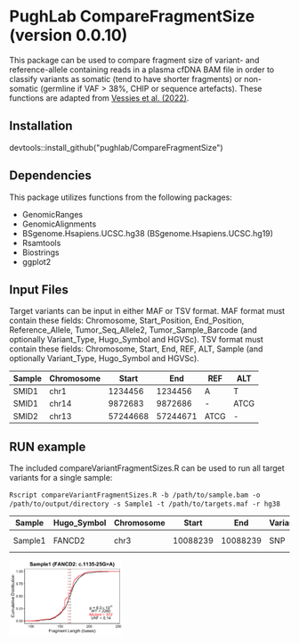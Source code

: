 # PughLab CompareFragmentSize (version 0.0.10)
This package can be used to compare fragment size of variant- and reference-allele containing reads in a plasma cfDNA BAM file in order to classify variants as somatic (tend to have shorter fragments) or non-somatic (germline if VAF > 38%, CHIP or sequence artefacts). These functions are adapted from [Vessies et al. (2022)](https://github.com/DCLVessies/Fragmentomics).

## Installation
devtools::install_github("pughlab/CompareFragmentSize")

## Dependencies
This package utilizes functions from the following packages:
- GenomicRanges
- GenomicAlignments
- BSgenome.Hsapiens.UCSC.hg38 (BSgenome.Hsapiens.UCSC.hg19)
- Rsamtools
- Biostrings
- ggplot2

## Input Files
Target variants can be input in either MAF or TSV format. MAF format must contain these fields: Chromosome, Start_Position, End_Position, Reference_Allele, Tumor_Seq_Allele2, Tumor_Sample_Barcode (and optionally Variant_Type, Hugo_Symbol and HGVSc). TSV format must contain these fields: Chromosome, Start, End, REF, ALT, Sample (and optionally Variant_Type, Hugo_Symbol and HGVSc).

| Sample | Chromosome | Start | End | REF | ALT |
| --- | --- | --- | --- | --- | --- |
| SMID1 | chr1 | 1234456 | 1234456 | A | T |
| SMID1 | chr14 | 9872683 | 9872686 | - | ATCG |
| SMID2 | chr13 | 57244668 | 57244671 | ATCG | - |

## RUN example
The included compareVariantFragmentSizes.R can be used to run all target variants for a single sample:
```
Rscript compareVariantFragmentSizes.R -b /path/to/sample.bam -o /path/to/output/directory -s Sample1 -t /path/to/targets.maf -r hg38
```

| Sample | Hugo_Symbol | Chromosome | Start | End | Variant_Type | REF | ALT | HGVSc | Count_WT | Median_WT | Count_VAR | Median_VAR | KS.p | VAF | Classification | WTFS | VFS | ttest.p |
| --- | --- | --- | --- | --- | --- | --- | --- | --- | --- | --- | --- | --- | --- | --- | --- | --- | --- | --- |
| Sample1 | FANCD2 | chr3 | 10088239 | 10088239 | SNP | G | A | c.1135-25G>A | 2260 | 167 | 372 | 164 | 8x10^-8 | 0.14 | somatic | NA | NA | NA |

<img src="inst/extdata/fragment_sizes_chr3_10088239_G_A.png" width=40% height=40%>
